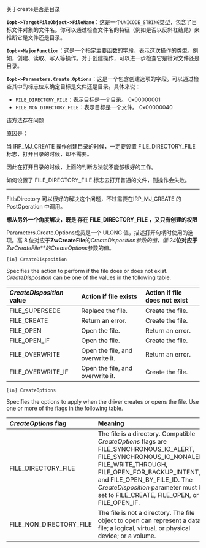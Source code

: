 关于create是否是目录

**`Iopb->TargetFileObject->FileName`**：这是一个`UNICODE_STRING`类型，包含了目标文件对象的文件名。你可以通过检查文件名的特征（例如是否以反斜杠结尾）来推断它是文件还是目录。

**`Iopb->MajorFunction`**：这是一个指定主要函数的字段，表示这次操作的类型。例如，创建、读取、写入等操作。对于创建操作，可以进一步检查它是针对文件还是目录。

**`Iopb->Parameters.Create.Options`**：这是一个包含创建选项的字段。可以通过检查其中的标志位来确定目标是文件还是目录。具体来说：

- `FILE_DIRECTORY_FILE`：表示目标是一个目录。 0x00000001
- `FILE_NON_DIRECTORY_FILE`：表示目标是一个文件。 0x00000040



该方法存在问题

原因是：

当 IRP_MJ_CREATE 操作创建目录的时候，一定要设置 FILE_DIRECTORY_FILE 标志，打开目录的时候，却不需要。

因此在打开目录的时候，上面的判断方法就不能够很好的工作。


如何设置了  FILE_DIRECTORY_FILE 标志去打开普通的文件，则操作会失败。


---------------------------------------------------

FltIsDirectory 可以很好的解决这个问题，不过需要在IRP_MJ_CREATE 的 PostOperation 中调用。








**想从另外一个角度解决，既是 存在 FILE_DIRECTORY_FILE ，又只有创建的权限**



Parameters.Create.Options成员是一个 ULONG 值，描述打开句柄时使用的选项。高 8 位对应于**ZwCreateFile**的*CreateDisposition参数的值，低 24***位对应于****ZwCreateFile**的*CreateOptions*参数的值。



```
[in] CreateDisposition
```

Specifies the action to perform if the file does or does not exist. *CreateDisposition* can be one of the values in the following table.

| *CreateDisposition* value | Action if file exists            | Action if file does not exist |
| :------------------------ | :------------------------------- | :---------------------------- |
| FILE_SUPERSEDE            | Replace the file.                | Create the file.              |
| FILE_CREATE               | Return an error.                 | Create the file.              |
| FILE_OPEN                 | Open the file.                   | Return an error.              |
| FILE_OPEN_IF              | Open the file.                   | Create the file.              |
| FILE_OVERWRITE            | Open the file, and overwrite it. | Return an error.              |
| FILE_OVERWRITE_IF         | Open the file, and overwrite it. | Create the file.              |





```
[in] CreateOptions
```

Specifies the options to apply when the driver creates or opens the file. Use one or more of the flags in the following table.

| *CreateOptions* flag    | Meaning                                                      |
| :---------------------- | :----------------------------------------------------------- |
| FILE_DIRECTORY_FILE     | The file is a directory. Compatible *CreateOptions* flags are FILE_SYNCHRONOUS_IO_ALERT, FILE_SYNCHRONOUS_IO_NONALERT, FILE_WRITE_THROUGH, FILE_OPEN_FOR_BACKUP_INTENT, and FILE_OPEN_BY_FILE_ID. The *CreateDisposition* parameter must be set to FILE_CREATE, FILE_OPEN, or FILE_OPEN_IF. |
| FILE_NON_DIRECTORY_FILE | The file is not a directory. The file object to open can represent a data file; a logical, virtual, or physical device; or a volume. |

















